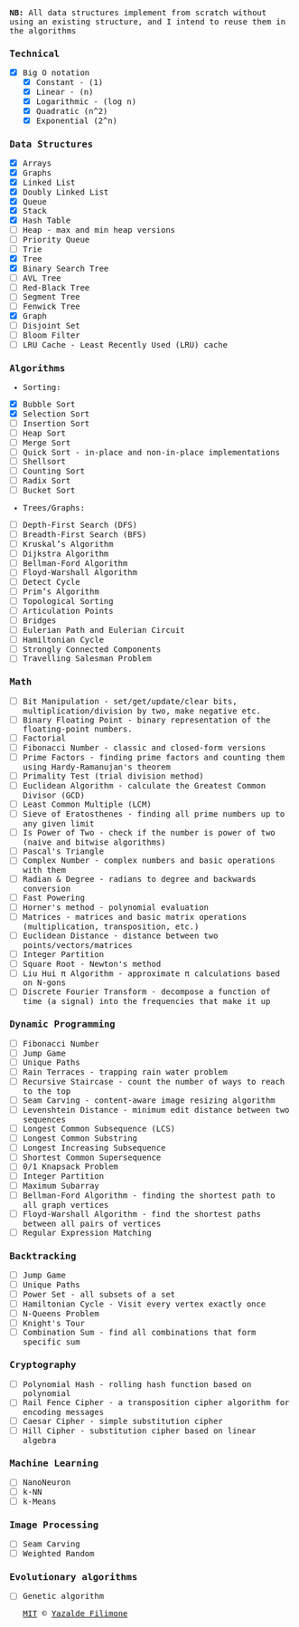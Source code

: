 <samp>

**NB:** All data structures implement from scratch without using an existing structure, and I intend to reuse them in the algorithms

### Technical

- [x] Big O notation
  - [x] Constant - (1)
  - [x] Linear - (n)
  - [x] Logarithmic - (log n)
  - [x] Quadratic (n^2)
  - [x] Exponential (2^n)

### Data Structures

- [x] Arrays
- [x] Graphs
- [x] Linked List
- [x] Doubly Linked List
- [x] Queue
- [x] Stack
- [x] Hash Table
- [ ] Heap - max and min heap versions
- [ ] Priority Queue
- [ ] Trie
- [x] Tree
- [x] Binary Search Tree
- [ ] AVL Tree
- [ ] Red-Black Tree
- [ ] Segment Tree
- [ ] Fenwick Tree
- [x] Graph
- [ ] Disjoint Set
- [ ] Bloom Filter
- [ ] LRU Cache - Least Recently Used (LRU) cache

### Algorithms

- Sorting:

- [x] Bubble Sort
- [x] Selection Sort
- [ ] Insertion Sort
- [ ] Heap Sort
- [ ] Merge Sort
- [ ] Quick Sort - in-place and non-in-place implementations
- [ ] Shellsort
- [ ] Counting Sort
- [ ] Radix Sort
- [ ] Bucket Sort

- Trees/Graphs:

- [ ] Depth-First Search (DFS)
- [ ] Breadth-First Search (BFS)
- [ ] Kruskal’s Algorithm
- [ ] Dijkstra Algorithm
- [ ] Bellman-Ford Algorithm
- [ ] Floyd-Warshall Algorithm
- [ ] Detect Cycle
- [ ] Prim’s Algorithm
- [ ] Topological Sorting
- [ ] Articulation Points
- [ ] Bridges
- [ ] Eulerian Path and Eulerian Circuit
- [ ] Hamiltonian Cycle
- [ ] Strongly Connected Components
- [ ] Travelling Salesman Problem

### Math

- [ ] Bit Manipulation - set/get/update/clear bits, multiplication/division by two, make negative etc.
- [ ] Binary Floating Point - binary representation of the floating-point numbers.
- [ ] Factorial
- [ ] Fibonacci Number - classic and closed-form versions
- [ ] Prime Factors - finding prime factors and counting them using Hardy-Ramanujan's theorem
- [ ] Primality Test (trial division method)
- [ ] Euclidean Algorithm - calculate the Greatest Common Divisor (GCD)
- [ ] Least Common Multiple (LCM)
- [ ] Sieve of Eratosthenes - finding all prime numbers up to any given limit
- [ ] Is Power of Two - check if the number is power of two (naive and bitwise algorithms)
- [ ] Pascal's Triangle
- [ ] Complex Number - complex numbers and basic operations with them
- [ ] Radian & Degree - radians to degree and backwards conversion
- [ ] Fast Powering
- [ ] Horner's method - polynomial evaluation
- [ ] Matrices - matrices and basic matrix operations (multiplication, transposition, etc.)
- [ ] Euclidean Distance - distance between two points/vectors/matrices
- [ ] Integer Partition
- [ ] Square Root - Newton's method
- [ ] Liu Hui π Algorithm - approximate π calculations based on N-gons
- [ ] Discrete Fourier Transform - decompose a function of time (a signal) into the frequencies that make it up

### Dynamic Programming

- [ ] Fibonacci Number
- [ ] Jump Game
- [ ] Unique Paths
- [ ] Rain Terraces - trapping rain water problem
- [ ] Recursive Staircase - count the number of ways to reach to the top
- [ ] Seam Carving - content-aware image resizing algorithm
- [ ] Levenshtein Distance - minimum edit distance between two sequences
- [ ] Longest Common Subsequence (LCS)
- [ ] Longest Common Substring
- [ ] Longest Increasing Subsequence
- [ ] Shortest Common Supersequence
- [ ] 0/1 Knapsack Problem
- [ ] Integer Partition
- [ ] Maximum Subarray
- [ ] Bellman-Ford Algorithm - finding the shortest path to all graph vertices
- [ ] Floyd-Warshall Algorithm - find the shortest paths between all pairs of vertices
- [ ] Regular Expression Matching

### Backtracking

- [ ] Jump Game
- [ ] Unique Paths
- [ ] Power Set - all subsets of a set
- [ ] Hamiltonian Cycle - Visit every vertex exactly once
- [ ] N-Queens Problem
- [ ] Knight's Tour
- [ ] Combination Sum - find all combinations that form specific sum

### Cryptography

- [ ] Polynomial Hash - rolling hash function based on polynomial
- [ ] Rail Fence Cipher - a transposition cipher algorithm for encoding messages
- [ ] Caesar Cipher - simple substitution cipher
- [ ] Hill Cipher - substitution cipher based on linear algebra

### Machine Learning

- [ ] NanoNeuron
- [ ] k-NN
- [ ] k-Means

### Image Processing

- [ ] Seam Carving
- [ ] Weighted Random

### Evolutionary algorithms

- [ ] Genetic algorithm

  [MIT](https://github.com/yazaldefilimonepinto/algorithms/blob/main/LICENSE) © [Yazalde Filimone](https://www.linkedin.com/in/yazalde-filimone/)

</samp>
